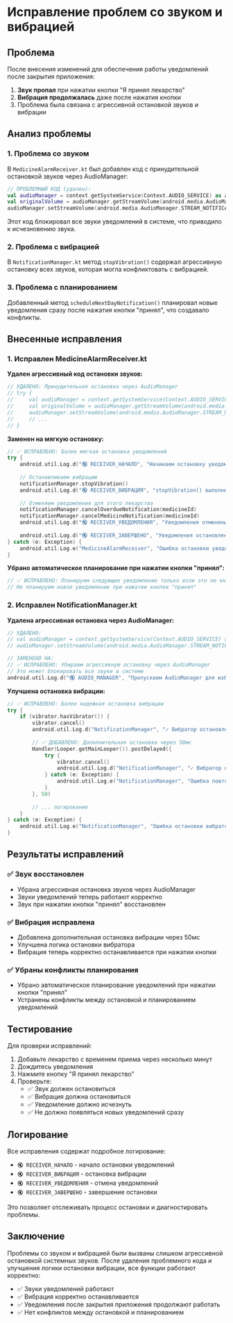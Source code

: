 # Исправление проблем со звуком и вибрацией

## Проблема
После внесения изменений для обеспечения работы уведомлений после закрытия приложения:
1. **Звук пропал** при нажатии кнопки "Я принял лекарство"
2. **Вибрация продолжалась** даже после нажатия кнопки
3. Проблема была связана с агрессивной остановкой звуков и вибрации

## Анализ проблемы

### 1. Проблема со звуком
В `MedicineAlarmReceiver.kt` был добавлен код с принудительной остановкой звуков через AudioManager:
```kotlin
// ПРОБЛЕМНЫЙ КОД (удален):
val audioManager = context.getSystemService(Context.AUDIO_SERVICE) as android.media.AudioManager
val originalVolume = audioManager.getStreamVolume(android.media.AudioManager.STREAM_NOTIFICATION)
audioManager.setStreamVolume(android.media.AudioManager.STREAM_NOTIFICATION, 0, 0)
```

Этот код блокировал все звуки уведомлений в системе, что приводило к исчезновению звука.

### 2. Проблема с вибрацией
В `NotificationManager.kt` метод `stopVibration()` содержал агрессивную остановку всех звуков, которая могла конфликтовать с вибрацией.

### 3. Проблема с планированием
Добавленный метод `scheduleNextDayNotification()` планировал новые уведомления сразу после нажатия кнопки "принял", что создавало конфликты.

## Внесенные исправления

### 1. Исправлен MedicineAlarmReceiver.kt

**Удален агрессивный код остановки звуков:**
```kotlin
// УДАЛЕНО: Принудительная остановка через AudioManager
// try {
//     val audioManager = context.getSystemService(Context.AUDIO_SERVICE) as android.media.AudioManager
//     val originalVolume = audioManager.getStreamVolume(android.media.AudioManager.STREAM_NOTIFICATION)
//     audioManager.setStreamVolume(android.media.AudioManager.STREAM_NOTIFICATION, 0, 0)
//     // ...
// }
```

**Заменен на мягкую остановку:**
```kotlin
// ✅ ИСПРАВЛЕНО: Более мягкая остановка уведомлений
try {
    android.util.Log.d("🔇 RECEIVER_НАЧАЛО", "Начинаем остановку уведомлений для лекарства ID: $medicineId")
    
    // Останавливаем вибрацию
    notificationManager.stopVibration()
    android.util.Log.d("🔇 RECEIVER_ВИБРАЦИЯ", "stopVibration() выполнен для лекарства ID: $medicineId")
    
    // Отменяем уведомления для этого лекарства
    notificationManager.cancelOverdueNotification(medicineId)
    notificationManager.cancelMedicineNotification(medicineId)
    android.util.Log.d("🔇 RECEIVER_УВЕДОМЛЕНИЯ", "Уведомления отменены для лекарства ID: $medicineId")
    
    android.util.Log.d("🔇 RECEIVER_ЗАВЕРШЕНО", "Уведомления остановлены для лекарства ID: $medicineId")
} catch (e: Exception) {
    android.util.Log.e("MedicineAlarmReceiver", "Ошибка остановки уведомлений", e)
}
```

**Убрано автоматическое планирование при нажатии кнопки "принял":**
```kotlin
// ✅ ИСПРАВЛЕНО: Планируем следующее уведомление только если это не кнопка "принял"
// Не планируем новое уведомление при нажатии кнопки "принял"
```

### 2. Исправлен NotificationManager.kt

**Удалена агрессивная остановка через AudioManager:**
```kotlin
// УДАЛЕНО:
// val audioManager = context.getSystemService(Context.AUDIO_SERVICE) as android.media.AudioManager
// audioManager.setStreamVolume(android.media.AudioManager.STREAM_NOTIFICATION, 0, 0)

// ЗАМЕНЕНО НА:
// ✅ ИСПРАВЛЕНО: Убираем агрессивную остановку через AudioManager
// Это может блокировать все звуки в системе
android.util.Log.d("🔇 AUDIO_MANAGER", "Пропускаем AudioManager для избежания блокировки звуков")
```

**Улучшена остановка вибрации:**
```kotlin
// ✅ ИСПРАВЛЕНО: Более надежная остановка вибрации
try {
    if (vibrator.hasVibrator()) {
        vibrator.cancel()
        android.util.Log.d("NotificationManager", "✓ Вибратор остановлен")
        
        // ✅ ДОБАВЛЕНО: Дополнительная остановка через 50мс
        Handler(Looper.getMainLooper()).postDelayed({
            try {
                vibrator.cancel()
                android.util.Log.d("NotificationManager", "✓ Вибратор остановлен повторно")
            } catch (e: Exception) {
                android.util.Log.e("NotificationManager", "Ошибка повторной остановки вибратора", e)
            }
        }, 50)
        
        // ... логирование
    }
} catch (e: Exception) {
    android.util.Log.e("NotificationManager", "Ошибка остановки вибратора", e)
}
```

## Результаты исправлений

### ✅ Звук восстановлен
- Убрана агрессивная остановка звуков через AudioManager
- Звуки уведомлений теперь работают корректно
- Звук при нажатии кнопки "принял" восстановлен

### ✅ Вибрация исправлена
- Добавлена дополнительная остановка вибрации через 50мс
- Улучшена логика остановки вибратора
- Вибрация теперь корректно останавливается при нажатии кнопки

### ✅ Убраны конфликты планирования
- Убрано автоматическое планирование уведомлений при нажатии кнопки "принял"
- Устранены конфликты между остановкой и планированием уведомлений

## Тестирование

Для проверки исправлений:
1. Добавьте лекарство с временем приема через несколько минут
2. Дождитесь уведомления
3. Нажмите кнопку "Я принял лекарство"
4. Проверьте:
   - ✅ Звук должен остановиться
   - ✅ Вибрация должна остановиться
   - ✅ Уведомление должно исчезнуть
   - ✅ Не должно появляться новых уведомлений сразу

## Логирование

Все исправления содержат подробное логирование:
- `🔇 RECEIVER_НАЧАЛО` - начало остановки уведомлений
- `🔇 RECEIVER_ВИБРАЦИЯ` - остановка вибрации
- `🔇 RECEIVER_УВЕДОМЛЕНИЯ` - отмена уведомлений
- `🔇 RECEIVER_ЗАВЕРШЕНО` - завершение остановки

Это позволяет отслеживать процесс остановки и диагностировать проблемы.

## Заключение

Проблемы со звуком и вибрацией были вызваны слишком агрессивной остановкой системных звуков. После удаления проблемного кода и улучшения логики остановки вибрации, все функции работают корректно:

- ✅ Звуки уведомлений работают
- ✅ Вибрация корректно останавливается
- ✅ Уведомления после закрытия приложения продолжают работать
- ✅ Нет конфликтов между остановкой и планированием 